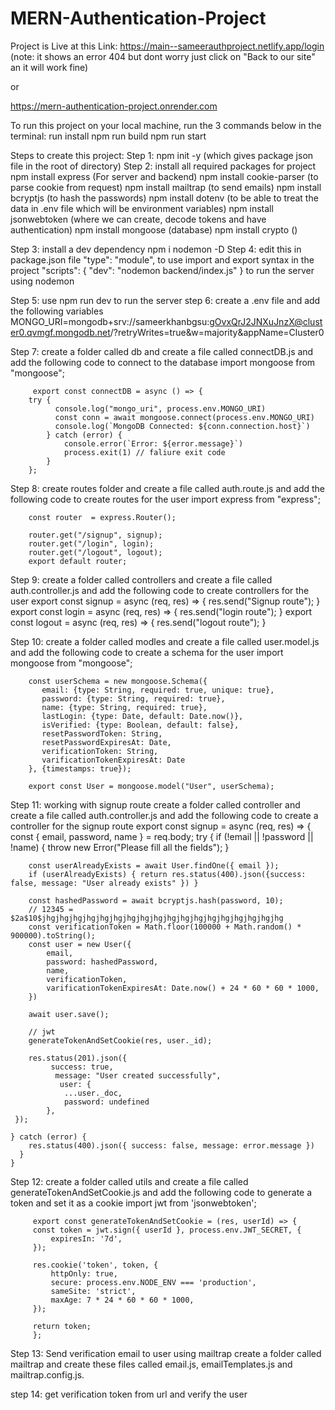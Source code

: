 # MERN-Authentication-Project

Project is Live at this Link: https://main--sameerauthproject.netlify.app/login  (note: it shows an error 404 but dont worry just click on "Back to our site" an it will work fine)

or 

https://mern-authentication-project.onrender.com

To run this project on your local machine, run the 3 commands below in the terminal:
run install
npm run build
npm run start


Steps to create this project:
Step 1:  npm init -y   (which gives  package json file in the root of directory)
Step 2:  install all required packages for project 
         npm install express            (For server and backend)
         npm install cookie-parser      (to parse cookie from request)
         npm install mailtrap           (to send emails)
         npm install bcryptjs           (to hash the passwords)
         npm install dotenv             (to be able to treat the data in .env file which will be environment variables)
         npm install jsonwebtoken       (where we can create, decode tokens and have authentication)
         npm install mongoose           (database)
         npm install crypto             ()

Step 3: install a dev dependency       npm i nodemon -D
Step 4:  edit this in package.json file       "type": "module",       to use import and export syntax in the project
                                              "scripts": { "dev": "nodemon backend/index.js" }   to run the server using nodemon
                                            
Step 5: use npm run dev to run the server
step 6: create a .env file and add the following variables
         MONGO_URI=mongodb+srv://sameerkhanbgsu:gOvxQrJ2JNXuJnzX@cluster0.qvmgf.mongodb.net/?retryWrites=true&w=majority&appName=Cluster0

Step 7: create a folder called db and create a file called connectDB.js and add the following code to connect to the database
         import mongoose from "mongoose";

         export const connectDB = async () => {
	    try {
		      console.log("mongo_uri", process.env.MONGO_URI)
		      const conn = await mongoose.connect(process.env.MONGO_URI)
		      console.log(`MongoDB Connected: ${conn.connection.host}`)
	        } catch (error) {
		        console.error(`Error: ${error.message}`)
		        process.exit(1) // faliure exit code
	        }
        };
         
Step 8: create routes folder and create a file called auth.route.js and add the following code to create routes for the user
         import express from "express";

        const router  = express.Router();

        router.get("/signup", signup);
        router.get("/login", login);
        router.get("/logout", logout);
        export default router;

Step 9: create a folder called controllers and create a file called auth.controller.js and add the following code to create controllers for the user
         export const signup = async (req, res) => {
	        res.send("Signup route");
        }
        export const login = async (req, res) => {
	       res.send("login route");
        }
        export const logout = async (req, res) => {
	       res.send("logout route");
        }

Step 10: create a folder called modles and create a file called user.model.js and add the following code to create a schema for the user
        import mongoose from "mongoose";

        const userSchema = new mongoose.Schema({
	       email: {type: String, required: true, unique: true},
	       password: {type: String, required: true},
	       name: {type: String, required: true},
	       lastLogin: {type: Date, default: Date.now()},
	       isVerified: {type: Boolean, default: false},
	       resetPasswordToken: String,
	       resetPasswordExpiresAt: Date,
	       verificationToken: String,
	       varificationTokenExpiresAt: Date
        }, {timestamps: true});

        export const User = mongoose.model("User", userSchema);

Step 11: working with signup route
         create a folder called controller and create a file called auth.controller.js and add the following code to create a controller for the signup route
         export const signup = async (req, res) => {
	const { email, password, name } = req.body;
	try {
		if (!email || !password || !name) {
			throw new Error("Please fill all the fields");
		}

		const userAlreadyExists = await User.findOne({ email });
		if (userAlreadyExists) { return res.status(400).json({success: false, message: "User already exists" }) }

		const hashedPassword = await bcryptjs.hash(password, 10);
		// 12345 = $2a$10$jhgjhgjhgjhgjhgjhgjhgjhgjhgjhgjhgjhgjhgjhgjhgjhgjhgjhg
		const verificationToken = Math.floor(100000 + Math.random() * 900000).toString();
		const user = new User({ 
			email, 
			password: hashedPassword, 
			name,
			verificationToken,
			varificationTokenExpiresAt: Date.now() + 24 * 60 * 60 * 1000,
		})

		await user.save();

		// jwt
		generateTokenAndSetCookie(res, user._id);

		res.status(201).json({
			 success: true,
			  message: "User created successfully",
			   user: {
				...user._doc,
			    password: undefined
			},
	 });

	} catch (error) {
		res.status(400).json({ success: false, message: error.message })
	  }
    }

Step 12: create a folder called utils and create a file called generateTokenAndSetCookie.js and add the following code to generate a token and set it as a cookie
         import jwt from 'jsonwebtoken';

         export const generateTokenAndSetCookie = (res, userId) => {
	     const token = jwt.sign({ userId }, process.env.JWT_SECRET, {
		     expiresIn: '7d',
	     });

	     res.cookie('token', token, {
		     httpOnly: true, 
		     secure: process.env.NODE_ENV === 'production', 
		     sameSite: 'strict',
		     maxAge: 7 * 24 * 60 * 60 * 1000,
         });

         return token;
         };

Step 13: Send verification email to user using mailtrap 
         create a folder called mailtrap and create these files called email.js, emailTemplates.js and mailtrap.config.js.

step 14: get verification token from url and verify the user



 

